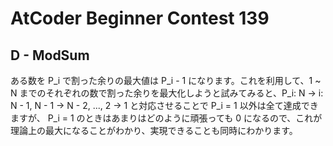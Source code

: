 # AtCoder Beginner Contest 139

## D - ModSum

ある数を P_i で割った余りの最大値は P_i - 1 になります。これを利用して、1 ~ N までのそれぞれの数で割った余りを最大化しようと試みてみると、P_i: N → i: N - 1, N - 1 → N - 2, ..., 2 → 1 と対応させることで P_i = 1 以外は全て達成できますが、 P_i = 1 のときはあまりはどのように頑張っても 0 になるので、これが理論上の最大になることがわかり、実現できることも同時にわかります。
